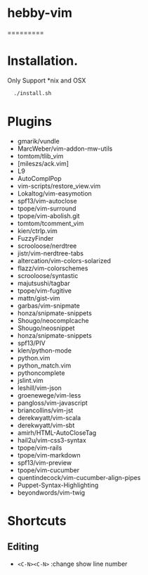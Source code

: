 # hebby-vim
=========


# Installation.

Only Support *nix and OSX

```bash
  ./install.sh
```

# Plugins

 * gmarik/vundle
 * MarcWeber/vim-addon-mw-utils
 * tomtom/tlib_vim
 * [mileszs/ack.vim]
 * L9
 * AutoComplPop
 * vim-scripts/restore_view.vim
 * Lokaltog/vim-easymotion
 * spf13/vim-autoclose
 * tpope/vim-surround
 * tpope/vim-abolish.git
 * tomtom/tcomment_vim
 * kien/ctrlp.vim
 * FuzzyFinder
 * scrooloose/nerdtree
 * jistr/vim-nerdtree-tabs
 * altercation/vim-colors-solarized
 * flazz/vim-colorschemes
 * scrooloose/syntastic
 * majutsushi/tagbar
 * tpope/vim-fugitive
 * mattn/gist-vim
 * garbas/vim-snipmate
 * honza/snipmate-snippets
 * Shougo/neocomplcache
 * Shougo/neosnippet
 * honza/snipmate-snippets
 * spf13/PIV
 * klen/python-mode
 * python.vim
 * python_match.vim
 * pythoncomplete
 * jslint.vim
 * leshill/vim-json
 * groenewege/vim-less
 * pangloss/vim-javascript
 * briancollins/vim-jst
 * derekwyatt/vim-scala
 * derekwyatt/vim-sbt
 * amirh/HTML-AutoCloseTag
 * hail2u/vim-css3-syntax
 * tpope/vim-rails
 * tpope/vim-markdown
 * spf13/vim-preview
 * tpope/vim-cucumber
 * quentindecock/vim-cucumber-align-pipes
 * Puppet-Syntax-Highlighting
 * beyondwords/vim-twig


# Shortcuts

## Editing

 * `<C-N><C-N>` :change show line number

